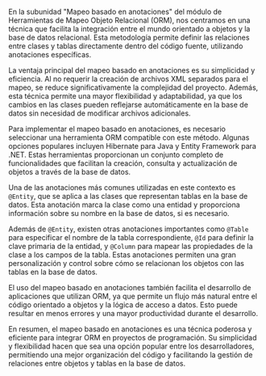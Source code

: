 En la subunidad "Mapeo basado en anotaciones" del módulo de Herramientas de Mapeo Objeto Relacional (ORM), nos centramos en una técnica que facilita la integración entre el mundo orientado a objetos y la base de datos relacional. Esta metodología permite definir las relaciones entre clases y tablas directamente dentro del código fuente, utilizando anotaciones específicas.

La ventaja principal del mapeo basado en anotaciones es su simplicidad y eficiencia. Al no requerir la creación de archivos XML separados para el mapeo, se reduce significativamente la complejidad del proyecto. Además, esta técnica permite una mayor flexibilidad y adaptabilidad, ya que los cambios en las clases pueden reflejarse automáticamente en la base de datos sin necesidad de modificar archivos adicionales.

Para implementar el mapeo basado en anotaciones, es necesario seleccionar una herramienta ORM compatible con este método. Algunas opciones populares incluyen Hibernate para Java y Entity Framework para .NET. Estas herramientas proporcionan un conjunto completo de funcionalidades que facilitan la creación, consulta y actualización de objetos a través de la base de datos.

Una de las anotaciones más comunes utilizadas en este contexto es `@Entity`, que se aplica a las clases que representan tablas en la base de datos. Esta anotación marca la clase como una entidad y proporciona información sobre su nombre en la base de datos, si es necesario.

Además de `@Entity`, existen otras anotaciones importantes como `@Table` para especificar el nombre de la tabla correspondiente, `@Id` para definir la clave primaria de la entidad, y `@Column` para mapear las propiedades de la clase a los campos de la tabla. Estas anotaciones permiten una gran personalización y control sobre cómo se relacionan los objetos con las tablas en la base de datos.

El uso del mapeo basado en anotaciones también facilita el desarrollo de aplicaciones que utilizan ORM, ya que permite un flujo más natural entre el código orientado a objetos y la lógica de acceso a datos. Esto puede resultar en menos errores y una mayor productividad durante el desarrollo.

En resumen, el mapeo basado en anotaciones es una técnica poderosa y eficiente para integrar ORM en proyectos de programación. Su simplicidad y flexibilidad hacen que sea una opción popular entre los desarrolladores, permitiendo una mejor organización del código y facilitando la gestión de relaciones entre objetos y tablas en la base de datos.
